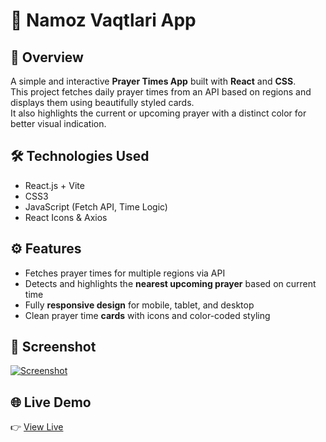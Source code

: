 # 🕌 Namoz Vaqtlari App

## 🔎 Overview  
A simple and interactive **Prayer Times App** built with **React** and **CSS**.  
This project fetches daily prayer times from an API based on regions and displays them using beautifully styled cards.  
It also highlights the current or upcoming prayer with a distinct color for better visual indication.

## 🛠 Technologies Used  
- React.js + Vite  
- CSS3  
- JavaScript (Fetch API, Time Logic)  
- React Icons & Axios

## ⚙️ Features  
- Fetches prayer times for multiple regions via API  
- Detects and highlights the **nearest upcoming prayer** based on current time  
- Fully **responsive design** for mobile, tablet, and desktop  
- Clean prayer time **cards** with icons and color-coded styling  

## 📸 Screenshot  
[![Screenshot](https://i.postimg.cc/mkbXHwdR/Screenshot-2025-07-24-at-09-37-04.png)](https://postimg.cc/S2vf0WFt)

## 🌐 Live Demo  
👉 <a href="https://namoz-vaqtlarijsx.netlify.app" target="_blank">View Live</a>  

